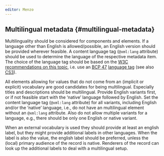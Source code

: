 ```yaml
---
editor: Menzo
---
```


## Multilingual metadata {#multilingual-metadata}

Multilinguality should be considered for components and elements. If a language other than English is allowed/possible, an English version should be provided wherever feasible. A content language tag \(`@xml:lang` attribute\) should be used to determine the language of the respective metadata item. The choice of the language tag should be based on the [W3C recommendations on this topic](https://www.w3.org/International/questions/qa-choosing-language-tags), i.e. use an [BCP 47](https://tools.ietf.org/rfc/bcp/bcp47.txt) [language tag](https://www.iana.org/assignments/language-subtag-registry/language-subtag-registry) (see also [CS3](/authoring_component_metadata_records/the_component_section.md#cs3)).

All elements allowing for values that do not come from an \(implicit or explicit\) vocabulary are good candidates for being multilingual. Especially titles and descriptions should be multilingual. Provide English variants first, or if not feasible start with the ‘native’ language followed by English. Set the content language tag \(`@xml:lang` attribute\) for all variants, including English and/or the ‘native’ language, i.e., do not have an multilingual element without an `@xml:lang` attribute. Also do not allow multiple variants for a language, e.g., there should be only one English or native variant.

When an external vocabulary is used they should provide at least an english label, but they might provide additional labels in other languages. When the label is also the value, the english label should be preferred, unless the \(local\) primary audience of the record is native. Renderers of the record can look up the additional labels to deal with a multilingual setup.

